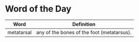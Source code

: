 # Word of the Day

|Word|Definition|
|---|---|
|metatarsal|any of the bones of the foot (metatarsus).|